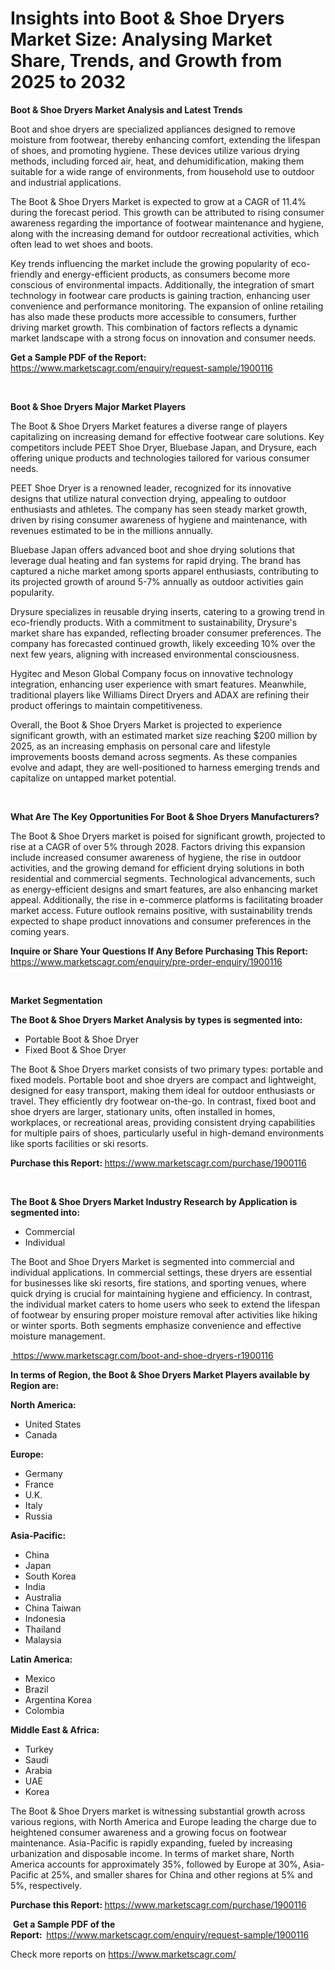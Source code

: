 <p><h1>Insights into Boot & Shoe Dryers Market Size: Analysing Market Share, Trends, and Growth from 2025 to 2032</h1></p><p><strong>Boot & Shoe Dryers Market Analysis and Latest Trends</strong></p>
<p><p>Boot and shoe dryers are specialized appliances designed to remove moisture from footwear, thereby enhancing comfort, extending the lifespan of shoes, and promoting hygiene. These devices utilize various drying methods, including forced air, heat, and dehumidification, making them suitable for a wide range of environments, from household use to outdoor and industrial applications. </p><p>The Boot & Shoe Dryers Market is expected to grow at a CAGR of 11.4% during the forecast period. This growth can be attributed to rising consumer awareness regarding the importance of footwear maintenance and hygiene, along with the increasing demand for outdoor recreational activities, which often lead to wet shoes and boots. </p><p>Key trends influencing the market include the growing popularity of eco-friendly and energy-efficient products, as consumers become more conscious of environmental impacts. Additionally, the integration of smart technology in footwear care products is gaining traction, enhancing user convenience and performance monitoring. The expansion of online retailing has also made these products more accessible to consumers, further driving market growth. This combination of factors reflects a dynamic market landscape with a strong focus on innovation and consumer needs.</p></p>
<p><strong>Get a Sample PDF of the Report:&nbsp;</strong> <a href="https://www.marketscagr.com/enquiry/request-sample/1900116?utm_campaign=2660&utm_medium=2&utm_source=Github&utm_content=ia&utm_term=05042025&utm_id=boot-shoe-dryers">https://www.marketscagr.com/enquiry/request-sample/1900116</a></p>
<p>&nbsp;</p>
<p><strong>Boot & Shoe Dryers Major Market Players</strong></p>
<p><p>The Boot & Shoe Dryers Market features a diverse range of players capitalizing on increasing demand for effective footwear care solutions. Key competitors include PEET Shoe Dryer, Bluebase Japan, and Drysure, each offering unique products and technologies tailored for various consumer needs.</p><p>PEET Shoe Dryer is a renowned leader, recognized for its innovative designs that utilize natural convection drying, appealing to outdoor enthusiasts and athletes. The company has seen steady market growth, driven by rising consumer awareness of hygiene and maintenance, with revenues estimated to be in the millions annually.</p><p>Bluebase Japan offers advanced boot and shoe drying solutions that leverage dual heating and fan systems for rapid drying. The brand has captured a niche market among sports apparel enthusiasts, contributing to its projected growth of around 5-7% annually as outdoor activities gain popularity.</p><p>Drysure specializes in reusable drying inserts, catering to a growing trend in eco-friendly products. With a commitment to sustainability, Drysure's market share has expanded, reflecting broader consumer preferences. The company has forecasted continued growth, likely exceeding 10% over the next few years, aligning with increased environmental consciousness.</p><p>Hygitec and Meson Global Company focus on innovative technology integration, enhancing user experience with smart features. Meanwhile, traditional players like Williams Direct Dryers and ADAX are refining their product offerings to maintain competitiveness.</p><p>Overall, the Boot & Shoe Dryers Market is projected to experience significant growth, with an estimated market size reaching $200 million by 2025, as an increasing emphasis on personal care and lifestyle improvements boosts demand across segments. As these companies evolve and adapt, they are well-positioned to harness emerging trends and capitalize on untapped market potential.</p></p>
<p>&nbsp;</p>
<p><strong>What Are The Key Opportunities For Boot & Shoe Dryers Manufacturers?</strong></p>
<p><p>The Boot & Shoe Dryers market is poised for significant growth, projected to rise at a CAGR of over 5% through 2028. Factors driving this expansion include increased consumer awareness of hygiene, the rise in outdoor activities, and the growing demand for efficient drying solutions in both residential and commercial segments. Technological advancements, such as energy-efficient designs and smart features, are also enhancing market appeal. Additionally, the rise in e-commerce platforms is facilitating broader market access. Future outlook remains positive, with sustainability trends expected to shape product innovations and consumer preferences in the coming years.</p></p>
<p><strong>Inquire or Share Your Questions If Any Before Purchasing This Report:</strong> <a href="https://www.marketscagr.com/enquiry/pre-order-enquiry/1900116?utm_campaign=2660&utm_medium=2&utm_source=Github&utm_content=ia&utm_term=05042025&utm_id=boot-shoe-dryers">https://www.marketscagr.com/enquiry/pre-order-enquiry/1900116</a></p>
<p>&nbsp;</p>
<p><strong>Market Segmentation</strong></p>
<p><strong>The Boot & Shoe Dryers Market Analysis by types is segmented into:</strong></p>
<p><ul><li>Portable Boot & Shoe Dryer</li><li>Fixed Boot & Shoe Dryer</li></ul></p>
<p><p>The Boot & Shoe Dryers market consists of two primary types: portable and fixed models. Portable boot and shoe dryers are compact and lightweight, designed for easy transport, making them ideal for outdoor enthusiasts or travel. They efficiently dry footwear on-the-go. In contrast, fixed boot and shoe dryers are larger, stationary units, often installed in homes, workplaces, or recreational areas, providing consistent drying capabilities for multiple pairs of shoes, particularly useful in high-demand environments like sports facilities or ski resorts.</p></p>
<p><strong>Purchase this Report:&nbsp;</strong><a href="https://www.marketscagr.com/purchase/1900116?utm_campaign=2660&utm_medium=2&utm_source=Github&utm_content=ia&utm_term=05042025&utm_id=boot-shoe-dryers">https://www.marketscagr.com/purchase/1900116</a></p>
<p>&nbsp;</p>
<p><strong>The Boot & Shoe Dryers Market Industry Research by Application is segmented into:</strong></p>
<p><ul><li>Commercial</li><li>Individual</li></ul></p>
<p><p>The Boot and Shoe Dryers Market is segmented into commercial and individual applications. In commercial settings, these dryers are essential for businesses like ski resorts, fire stations, and sporting venues, where quick drying is crucial for maintaining hygiene and efficiency. In contrast, the individual market caters to home users who seek to extend the lifespan of footwear by ensuring proper moisture removal after activities like hiking or winter sports. Both segments emphasize convenience and effective moisture management.</p></p>
<p><a href="https://www.marketscagr.com/boot-and-shoe-dryers-r1900116?utm_campaign=2660&utm_medium=2&utm_source=Github&utm_content=ia&utm_term=05042025&utm_id=boot-shoe-dryers">&nbsp;https://www.marketscagr.com/boot-and-shoe-dryers-r1900116</a></p>
<p><strong>In terms of Region, the Boot & Shoe Dryers Market Players available by Region are:</strong></p>
<p>
    <p> <strong> North America: </strong>
        <ul>
            <li>United States</li>
            <li>Canada</li>
        </ul>
        </p> 
    <p> <strong> Europe: </strong>
        <ul>
            <li>Germany</li>
            <li>France</li>
            <li>U.K.</li>
            <li>Italy</li>
            <li>Russia</li>
        </ul>
        </p> 
    <p> <strong> Asia-Pacific: </strong>
        <ul>
            <li>China</li>
            <li>Japan</li>
            <li>South Korea</li>
            <li>India</li>
            <li>Australia</li>
            <li>China Taiwan</li>
            <li>Indonesia</li>
            <li>Thailand</li>
            <li>Malaysia</li>
        </ul>
        </p> 
    <p> <strong> Latin America: </strong>
        <ul>
            <li>Mexico</li>
            <li>Brazil</li>
            <li>Argentina Korea</li>
            <li>Colombia</li>
        </ul>
        </p> 
    <p> <strong> Middle East & Africa: </strong>
        <ul>
            <li>Turkey</li>
            <li>Saudi</li>
            <li>Arabia</li>
            <li>UAE</li>
            <li>Korea</li>
        </ul>
    </p>
    </p>
<p><p>The Boot & Shoe Dryers market is witnessing substantial growth across various regions, with North America and Europe leading the charge due to heightened consumer awareness and a growing focus on footwear maintenance. Asia-Pacific is rapidly expanding, fueled by increasing urbanization and disposable income. In terms of market share, North America accounts for approximately 35%, followed by Europe at 30%, Asia-Pacific at 25%, and smaller shares for China and other regions at 5% and 5%, respectively.</p></p>
<p><strong>Purchase this Report: </strong><a href="https://www.marketscagr.com/purchase/1900116?utm_campaign=2660&utm_medium=2&utm_source=Github&utm_content=ia&utm_term=05042025&utm_id=boot-shoe-dryers">https://www.marketscagr.com/purchase/1900116</a></p>
<p>&nbsp;<strong>Get a Sample PDF of the Report:&nbsp;&nbsp;</strong><a href="https://www.marketscagr.com/enquiry/request-sample/1900116?utm_campaign=2660&utm_medium=2&utm_source=Github&utm_content=ia&utm_term=05042025&utm_id=boot-shoe-dryers">https://www.marketscagr.com/enquiry/request-sample/1900116</a></p>
<p><strong></strong></p>
<p>Check more reports on <a href="https://www.marketscagr.com/?utm_campaign=2660&utm_medium=2&utm_source=Github&utm_content=ia&utm_term=05042025&utm_id=boot-shoe-dryers">https://www.marketscagr.com/</a></p>